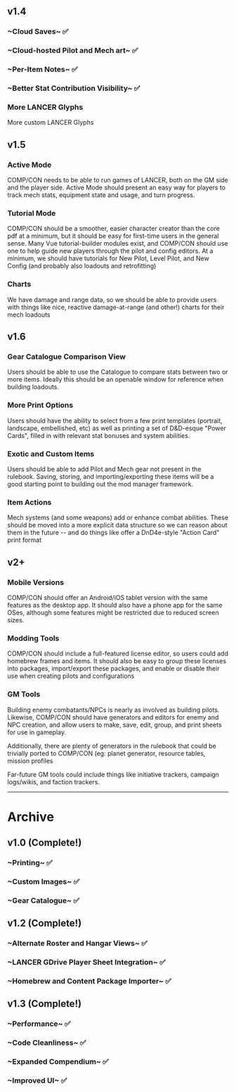 
## v1.4
### ~Cloud Saves~ ✅

### ~Cloud-hosted Pilot and Mech art~ ✅

### ~Per-Item Notes~ ✅

### ~Better Stat Contribution Visibility~ ✅

### More LANCER Glyphs
More custom LANCER Glyphs

## v1.5
### Active Mode
COMP/CON needs to be able to run games of LANCER, both on the GM side and the player side. Active Mode should present an easy way for players to track mech stats, equipment state and usage, and turn progress.

### Tutorial Mode
COMP/CON should be a smoother, easier character creator than the core pdf at a minimum, but it should be easy for first-time users in the general sense. Many Vue tutorial-builder modules exist, and COMP/CON should use one to help guide new players through the pilot and config editors. At a minimum, we should have tutorials for New Pilot, Level Pilot, and New Config (and probably also loadouts and retrofitting)

### Charts
We have damage and range data, so we should be able to provide users with things like nice, reactive damage-at-range (and other!) charts for their mech loadouts

## v1.6

### Gear Catalogue Comparison View
Users should be able to use the Catalogue to compare stats between two or more items. Ideally this should be an openable window for reference when building loadouts.

### More Print Options
Users should have the ability to select from a few print templates (portrait, landscape, embellished, etc) as well as printing a set of D&D-esque "Power Cards", filled in with relevant stat bonuses and system abilities.

### Exotic and Custom Items
Users should be able to add Pilot and Mech gear not present in the rulebook. Saving, storing, and importing/exporting these items will be a good starting point to building out the mod manager framework.

### Item Actions
Mech systems (and some weapons) add or enhance combat abilities. These should be moved into a more explicit data structure so we can reason about them in the future -- and do things like offer a DnD4e-style "Action Card" print format

## v2+

### Mobile Versions
COMP/CON should offer an Android/iOS tablet version with the same features as the desktop app. It should also have a phone app for the same OSes, although some features might be restricted due to reduced screen sizes.

### Modding Tools
COMP/CON should include a full-featured license editor, so users could add homebrew frames and items. It should also be easy to group these licenses into packages, import/export these packages, and enable or disable their use when creating pilots and configurations

### GM Tools
Building enemy combatants/NPCs is nearly as involved as building pilots. Likewise, COMP/CON should have generators and editors for enemy and NPC creation, and allow users to make, save, edit, group, and print sheets for use in gameplay.

Additionally, there are plenty of generators in the rulebook that could be trivially ported to COMP/CON (eg: planet generator, resource tables, mission profiles

Far-future GM tools could include things like initiative trackers, campaign logs/wikis, and faction trackers.


---

# Archive

## v1.0 (Complete!)
### ~Printing~ ✅

### ~Custom Images~ ✅

### ~Gear Catalogue~ ✅

## v1.2 (Complete!)

### ~Alternate Roster and Hangar Views~ ✅

### ~LANCER GDrive Player Sheet Integration~ ✅

### ~Homebrew and Content Package Importer~ ✅

## v1.3 (Complete!)
### ~Performance~ ✅

### ~Code Cleanliness~ ✅

### ~Expanded Compendium~ ✅

### ~Improved UI~ ✅